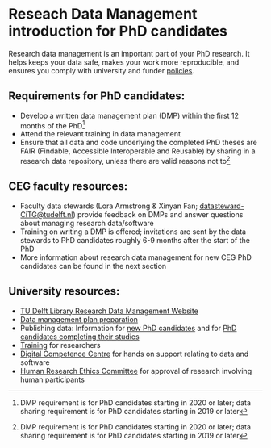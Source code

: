 # Reseach Data Management introduction for PhD candidates
Research data management is an important part of your PhD research. It helps keeps your data safe, makes your work more reproducible, and ensures you comply with university and funder [policies](https://www.tudelft.nl/en/library/research-data-management/r/policies).
 
## Requirements for PhD candidates:
- Develop a written data management plan (DMP) within the first 12 months of the PhD[^footnote1]
- Attend the relevant training in data management
- Ensure that all data and code underlying the completed PhD theses are FAIR (Findable, Accessible Interoperable and Reusable) by sharing in a research data repository, unless there are valid reasons not to[^footnote1]
  
## CEG faculty resources:
- Faculty data stewards (Lora Armstrong & Xinyan Fan; datasteward-CiTG@tudelft.nl) provide feedback on DMPs and answer questions about managing research data/software
- Training on writing a DMP is offered; invitations are sent by the data stewards to PhD candidates roughly 6-9 months after the start of the PhD
- More information about research data management for new CEG PhD candidates can be found in the next section

 
## University resources:
- [TU Delft Library Research Data Management Website](https://www.tudelft.nl/en/library/research-data-management)
- [Data management plan preparation](https://www.tudelft.nl/en/library/research-data-management/r/plan/dmponline)
- Publishing data: Information for [new PhD candidates](https://www.tudelft.nl/en/library/research-data-management/r/publish/publish-research-data/publish-your-phd-data/guidance-on-data-sharing-for-current-and-new-doctoral-candidates) and for [PhD candidates completing their studies](https://www.tudelft.nl/en/library/research-data-management/r/publish/publish-research-data/publish-your-phd-data/guidance-for-doctoral-candidates-completing-their-studies)
- [Training](https://www.tudelft.nl/en/library/research-data-management/r/training-events/training-for-researchers) for researchers
- [Digital Competence Centre](https://www.tudelft.nl/en/library/support/library-for-researchers/setting-up-research/dcc) for hands on support relating to data and software
- [Human Research Ethics Committee](https://www.tudelft.nl/en/about-tu-delft/strategy/integrity-policy/human-research-ethics) for approval of research involving human participants

[^footnote1]: DMP requirement is for PhD candidates starting in 2020 or later; data sharing requirement is for PhD candidates starting in 2019 or later
